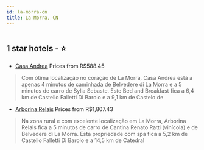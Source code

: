 ```yaml
---
id: la-morra-cn
title: La Morra, CN
---
```


<center><img src="https://i.travelapi.com/hotels/12000000/11800000/11797900/11797830/a0c1486c_z.jpg" alt="" /></center>


##  1 star hotels - ⭐️

-    [Casa Andrea](https://www.hurb.com/br/aud/https://www.hurb.com/br/hotels/la-morra/casa-andrea-HT-OPX6?cmp=18055) Prices from R$588.45
   > Com ótima localização no coração de La Morra, Casa Andrea está a apenas 4 minutos de caminhada de Belvedere di La Morra e a 5 minutos de carro de Sylla Sebaste.  Este Bed and Breakfast fica a 6,4 km de Castello Falletti Di Barolo e a 9,1 km de Castelo de 
-    [Arborina Relais](https://www.hurb.com/br/aud/https://www.hurb.com/br/hotels/la-morra/arborina-relais-HT-N0IQ?cmp=18055) Prices from R$1,807.43
   > Na zona rural e com excelente localização em La Morra, Arborina Relais fica a 5 minutos de carro de Cantina Renato Ratti (vinícola) e de Belvedere di La Morra.  Esta propriedade com spa fica a 5,2 km de Castello Falletti Di Barolo e a 14,5 km de Catedral 
